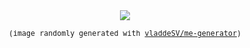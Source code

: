 <div align="center">

<a href="https://github.com/vladdeSV/me-generator#me-generator">
  <img src="https://generator.vladde.me/?v=0">
</a>

<samp><sub>(image randomly generated with [vladdeSV/me-generator](https://github.com/vladdeSV/me-generator#me-generator))</sub></samp>

</div>
